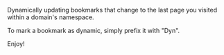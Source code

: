 Dynamically updating bookmarks that change to the last page you visited within a domain's namespace.

To mark a bookmark as dynamic, simply prefix it with "Dyn".

Enjoy!
